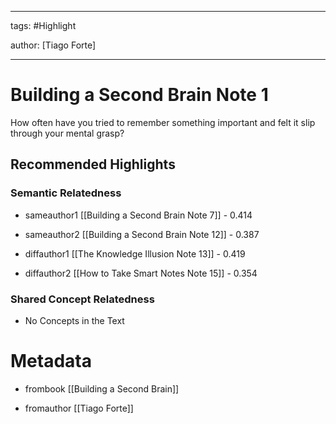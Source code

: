 




---

tags: #Highlight

author: [Tiago Forte]

---
# Building a Second Brain Note 1




How often have you tried to remember something important and felt it slip through your mental grasp?


## Recommended Highlights

### Semantic Relatedness


- sameauthor1 [[Building a Second Brain Note 7]] - 0.414

- sameauthor2 [[Building a Second Brain Note 12]] - 0.387

- diffauthor1 [[The Knowledge Illusion Note 13]] - 0.419

- diffauthor2 [[How to Take Smart Notes Note 15]] - 0.354
### Shared Concept Relatedness


- No Concepts in the Text
# Metadata


- frombook [[Building a Second Brain]]

- fromauthor [[Tiago Forte]]